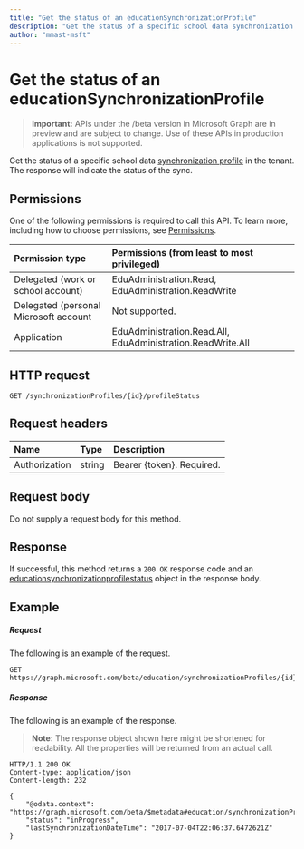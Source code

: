 ```yaml
---
title: "Get the status of an educationSynchronizationProfile"
description: "Get the status of a specific school data synchronization profile in the tenant. The response will indicate the status of the sync."
author: "mmast-msft"
---
```


# Get the status of an educationSynchronizationProfile

> **Important:** APIs under the /beta version in Microsoft Graph are in preview and are subject to change. Use of these APIs in production applications is not supported.

Get the status of a specific school data [synchronization profile](../resources/educationsynchronizationprofile.md) in the tenant. The response will indicate the status of the sync.

## Permissions
One of the following permissions is required to call this API. To learn more, including how to choose permissions, see [Permissions](/graph/permissions-reference).

| Permission type | Permissions (from least to most privileged) |
|:-----------|:----------|
| Delegated (work or school account) | EduAdministration.Read, EduAdministration.ReadWrite |
|Delegated (personal Microsoft account|Not supported.|
|Application| EduAdministration.Read.All, EduAdministration.ReadWrite.All |

## HTTP request
<!-- { "blockType": "ignored" } -->
```http
GET /synchronizationProfiles/{id}/profileStatus
```

## Request headers
| Name       | Type | Description|
|:-----------|:------|:----------|
| Authorization  | string  | Bearer {token}. Required.  |

## Request body
Do not supply a request body for this method.
## Response
If successful, this method returns a `200 OK` response code and an [educationsynchronizationprofilestatus](../resources/educationsynchronizationprofilestatus.md) object in the response body.

## Example
##### Request
The following is an example of the request.
<!-- {
  "blockType": "request",
  "name": "get_educationSynchronizationProfile_status"
}-->
```http
GET https://graph.microsoft.com/beta/education/synchronizationProfiles/{id}/profileStatus
```

##### Response
The following is an example of the response. 

>**Note:** The response object shown here might be shortened for readability. All the properties will be returned from an actual call.

<!-- {
  "blockType": "response",
  "@odata.type": "#microsoft.graph.educationSynchronizationProfileStatus",
} -->
```http
HTTP/1.1 200 OK
Content-type: application/json
Content-length: 232

{
    "@odata.context": "https://graph.microsoft.com/beta/$metadata#education/synchronizationProfiles('{id}')/profileStatus/$entity",
    "status": "inProgress",
    "lastSynchronizationDateTime": "2017-07-04T22:06:37.6472621Z"
}
```
